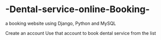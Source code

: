 # -Dental-service-online-Booking-
a booking website using Django, Python and MySQL

Create an account 
Use that account to book dental service from the list
